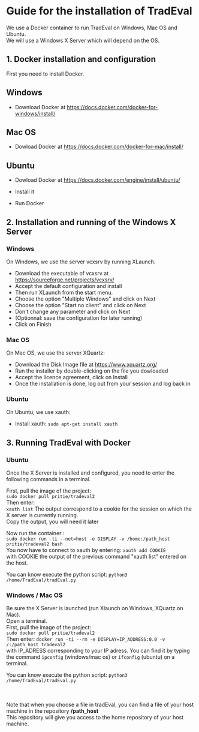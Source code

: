 # Guide for the installation of TradEval

We use a Docker container to run TradEval on Windows, Mac OS and Ubuntu.<br>
We will use a Windows X Server which will depend on the OS.<br>

## 1. Docker installation and configuration
First you need to install Docker. 

## Windows
- Download Docker at https://docs.docker.com/docker-for-windows/install/

## Mac OS
- Dowload Docker at https://docs.docker.com/docker-for-mac/install/

## Ubuntu
- Dowload Docker at https://docs.docker.com/engine/install/ubuntu/

- Install it 
- Run Docker


## 2. Installation and running of the Windows X Server

### Windows

On Windows, we use the server vcxsrv by running XLaunch.<br>
- Download the executable of vcxsrv at https://sourceforge.net/projects/vcxsrv/ <br>
- Accept the default configuration and install<br>
- Then run XLaunch from the start menu.<br>
- Choose the option "Multiple Windows" and click on Next<br>
- Choose the option "Start no client" and click on Next<br>
- Don't change any parameter and click on Next<br>
- (Optionnal: save the configuration for later running)<br>
- Click on Finish<br>

### Mac OS

On Mac OS, we use the server XQuartz:<br>
- Download the Disk Image file at https://www.xquartz.org/
- Run the installer by double-clicking on the file you dowloaded
- Accept the licence agreement, click on Install
- Once the installation is done, log out from your session and log back in

### Ubuntu

On Ubuntu, we use xauth:<br>
- Install xauth: `sudo apt-get install xauth`


## 3. Running TradEval with Docker


### Ubuntu

Once the X Server is installed and configured, you need to enter the following commands in a terminal.<br>

First, pull the image of the project:<br>
`sudo docker pull pritie/tradeval2`<br>
Then enter:<br>
`xauth list`
The output correspond to a cookie for the session on which the X server is currently running.<br>
Copy the output, you will need it later<br>

Now run the container :<br>
`sudo docker run -ti --net=host -e DISPLAY -v /home:/path_host pritie/tradeval2 bash`<br>
You now have to connect to xauth by entering:
`xauth add COOKIE`<br>
with COOKIE the output of the previous command "xauth list" entered on the host.<br>

You can know execute the python script: `python3 /home/TradEval/tradEval.py`<br>


### Windows / Mac OS

Be sure the X Server is launched (run Xlaunch on Windows, XQuartz on Mac).<br>
Open a terminal.<br>
First, pull the image of the project:<br>
`sudo docker pull pritie/tradeval2`<br>
Then enter:
`docker run -ti --rm -e DISPLAY=IP_ADDRESS:0.0 -v /:/path_host tradeval2`<br>
with IP_ADRESS corresponding to your IP adress. You can find it by typing the command `ipconfig` (windows/mac os) or `ifconfig` (ubuntu) on a terminal.<br>

You can know execute the python script: `python3 /home/TradEval/tradEval.py`<br><br><br>

Note that when you choose a file in tradEval, you can find a file of your host machine in the repository **/path_host**<br>
This repository will give you access to the home repository of your host machine.
